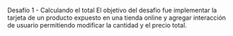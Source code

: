 Desafío 1 - Calculando el total
El objetivo del desafio fue implementar la tarjeta de un producto expuesto en una tienda online y agregar interacción de usuario permitiendo modificar la cantidad y el precio total.
